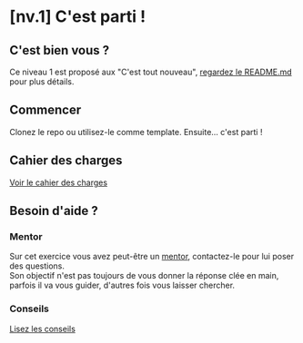 # [nv.1] C'est parti !

## C'est bien vous ?

Ce niveau 1 est proposé aux "C'est tout nouveau", [regardez le README.md](/README.md#contextes-et-niveaux) pour plus détails.

## Commencer

Clonez le repo ou utilisez-le comme template. Ensuite... c'est parti !

## Cahier des charges

[Voir le cahier des charges](/doc/nv1/specifications.md)

## Besoin d'aide ?

### Mentor

Sur cet exercice vous avez peut-être un [mentor](/doc/mentors.md), contactez-le pour lui poser des questions.  
Son objectif n'est pas toujours de vous donner la réponse clée en main, parfois il va vous guider, d'autres fois vous laisser chercher.

### Conseils

[Lisez les conseils](/doc/nv1/advices.md)
